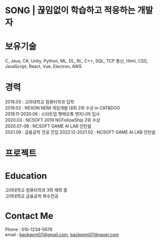 # SONG | 끊임없이 학습하고 적응하는 개발자
# 보유기술
C, Java, C#, Unity, Python, ML, DL, RL, C++, SQL, TCP 통신, Html, CSS, JavaScript, React, Vue, Electron, AWS

# 경력
2018.03 : 고려대학교 컴퓨터학과 입학  
2019.02 : NEXON NDM 게임개발 대회 2위 수상 in CAT&DOG  
2019.11-2020.06 : 스타트업 펫페오톡 엔지니어 입사  
2020.03 : NCSOFT 2019 NCFollowShip 2위 수상  
2020.07-08 : NCSOFT GAME AI LAB 인턴쉽  
2021.09 : 금융공학 전공 진입
2022.12-2021.02 : NCSOFT GAME AI LAB 인턴쉽  

# 프로젝트

# Education
고려대학교 컴퓨터학과 3학 재학 중  
고려대학교 금융공학 복수전공

# Contact Me
Phone : 010-1234-5678  
email : 
backgom07@gmail.com, backgom07@naver.com  
